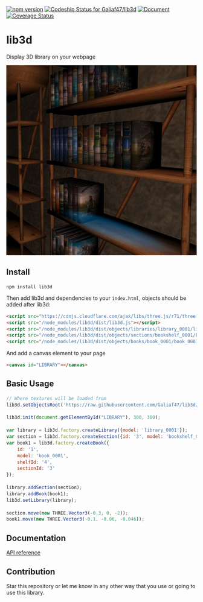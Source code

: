 [![npm version](https://badge.fury.io/js/lib3d.svg)](https://badge.fury.io/js/lib3d)
[![Codeship Status for Galiaf47/lib3d](https://img.shields.io/codeship/dac1bad0-d3da-0133-129e-1e4d5c815c8f/master.svg)](https://codeship.com/projects/142258)
[![Document](https://doc.esdoc.org/github.com/Galiaf47/lib3d/badge.svg)](https://doc.esdoc.org/github.com/Galiaf47/lib3d)
[![Coverage Status](https://coveralls.io/repos/github/Galiaf47/lib3d/badge.svg?branch=master)](https://coveralls.io/github/Galiaf47/lib3d?branch=master)

# lib3d
Display 3D library on your webpage

![Screenshot](https://raw.githubusercontent.com/Galiaf47/lib3d/master/src/img/screenshot.jpg "Screenshot")

## Install
```
npm install lib3d
```
Then add lib3d and dependencies to your `index.html`,
objects should be added after lib3d:
```html
<script src="https://cdnjs.cloudflare.com/ajax/libs/three.js/r71/three.min.js"></script>
<script src="/node_modules/lib3d/dist/lib3d.js"></script>
<script src="/node_modules/lib3d/dist/objects/libraries/library_0001/library_0001.js"></script>
<script src="/node_modules/lib3d/dist/objects/sections/bookshelf_0001/bookshelf_0001.js"></script>
<script src="/node_modules/lib3d/dist/objects/books/book_0001/book_0001.js"></script>
```
And add a canvas element to your page
```html
<canvas id="LIBRARY"></canvas>
```

## Basic Usage
```js
// Where textures will be loaded from
lib3d.setObjectsRoot('https://raw.githubusercontent.com/Galiaf47/lib3d/master/src/objects');

lib3d.init(document.getElementById("LIBRARY"), 300, 300);

var library = lib3d.factory.createLibrary({model: 'library_0001'});
var section = lib3d.factory.createSection({id: '3', model: 'bookshelf_0001'})
var book1 = lib3d.factory.createBook({
    id: '1',
    model: 'book_0001', 
    shelfId: '4', 
    sectionId: '3'
});

library.addSection(section);
library.addBook(book1);
lib3d.setLibrary(library);

section.move(new THREE.Vector3(-0.3, 0, -2));
book1.move(new THREE.Vector3(-0.1, -0.06, -0.046));
```

## Documentation
[API reference](http://galiaf47.github.io/lib3d/)

## Contribution
Star this repository or let me know in any other way that you use or going to use this library.